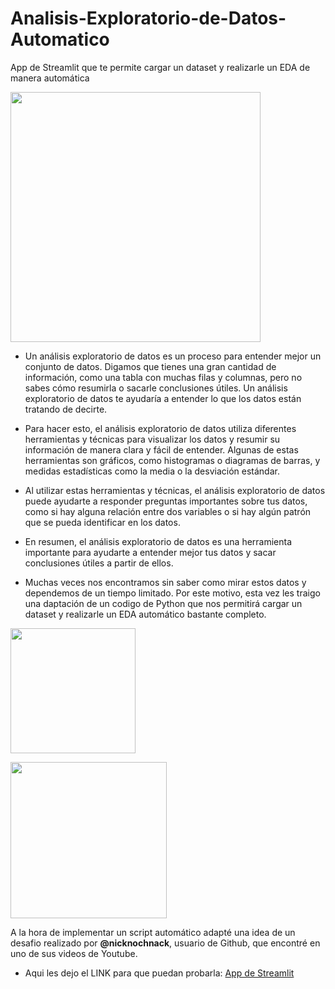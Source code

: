 # Analisis-Exploratorio-de-Datos-Automatico
App de Streamlit que te permite cargar un dataset y realizarle un EDA de manera automática

<img src = 'https://datos.gob.es/sites/default/files/u322/grafico-guia_0.jpg' height=400><p>


- Un análisis exploratorio de datos es un proceso para entender mejor un conjunto de datos. 
Digamos que tienes una gran cantidad de información, como una tabla con muchas filas y columnas, pero no sabes cómo resumirla o sacarle conclusiones útiles. 
Un análisis exploratorio de datos te ayudaría a entender lo que los datos están tratando de decirte.

- Para hacer esto, el análisis exploratorio de datos utiliza diferentes herramientas y técnicas para visualizar los datos y resumir su información de manera clara y fácil de entender. 
Algunas de estas herramientas son gráficos, como histogramas o diagramas de barras, y medidas estadísticas como la media o la desviación estándar.

- Al utilizar estas herramientas y técnicas, el análisis exploratorio de datos puede ayudarte a responder preguntas importantes sobre tus datos, 
como si hay alguna relación entre dos variables o si hay algún patrón que se pueda identificar en los datos.

- En resumen, el análisis exploratorio de datos es una herramienta importante para ayudarte a entender mejor tus datos y sacar conclusiones útiles a partir de ellos.

- Muchas veces nos encontramos sin saber como mirar estos datos y dependemos de un tiempo limitado. 
Por este motivo, esta vez les traigo una daptación de un codigo de Python que nos permitirá cargar un dataset y realizarle un EDA automático bastante completo.

<img src = 'https://www.trio.dev/hubfs/Imported_Blog_Media/python_logo.jpg' height=200><p> 

<img src = 'https://miro.medium.com/max/1200/1*mdvspoBLUMXT4i7VsWzQ8Q.png' height=250><p>

A la hora de implementar un script automático adapté una idea de un desafio realizado por **@nicknochnack**, usuario de Github, que encontré en uno de sus videos de Youtube. 

- Aqui les dejo el LINK para que puedan probarla: [App de Streamlit]('https://argumedohector-analisis-exploratorio-de-datos-automa-eda-nehg7b.streamlit.app')
